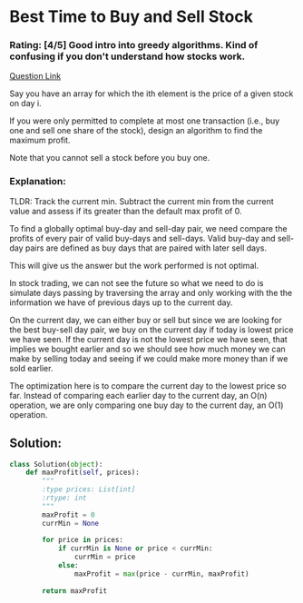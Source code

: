 # Best Time to Buy and Sell Stock  

### Rating: [4/5] Good intro into greedy algorithms. Kind of confusing if you don't understand how stocks work.

[Question Link](https://leetcode.com/problems/best-time-to-buy-and-sell-stock/)  

Say you have an array for which the ith element is the price of a given stock on day i.  

If you were only permitted to complete at most one transaction (i.e., buy one and sell one share of the stock), design an algorithm to find the maximum profit.  

Note that you cannot sell a stock before you buy one.  

### Explanation:
TLDR: Track the current min. Subtract the current min from the current value and assess if its greater than the default max profit of 0.

To find a globally optimal buy-day and sell-day pair, we need compare the profits of every pair of valid buy-days and sell-days. Valid buy-day and sell-day pairs are defined as buy days that are paired with later sell days.  

This will give us the answer but the work performed is not optimal.  

In stock trading, we can not see the future so what we need to do is simulate days passing by traversing the array and only working with the the information we have of previous days up to the current day. 

On the current day, we can either buy or sell but since we are looking for the best buy-sell day pair, we buy on the current day if today is lowest price we have seen. If the current day is not the lowest price we have seen, that implies we bought earlier and so we should see how much money we can make by selling today and seeing if we could make more money than if we sold earlier.

The optimization here is to compare the current day to the lowest price so far. Instead of comparing each earlier day to the current day, an O(n) operation, we are only comparing one buy day to the current day, an O(1) operation.


## Solution:
```Python
class Solution(object):
    def maxProfit(self, prices):
        """
        :type prices: List[int]
        :rtype: int
        """
        maxProfit = 0
        currMin = None
        
        for price in prices:
            if currMin is None or price < currMin:
                currMin = price
            else:
                maxProfit = max(price - currMin, maxProfit)
                
        return maxProfit
```
